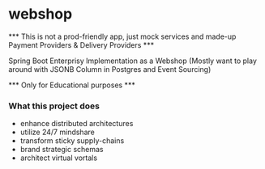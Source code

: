 # webshop

*** This is not a prod-friendly app, just mock services and made-up Payment Providers & Delivery Providers  ***

Spring Boot Enterprisy Implementation as a Webshop
(Mostly want to play around with JSONB Column in Postgres and Event Sourcing)

*** Only for Educational purposes ***

### What this project does

- enhance distributed architectures
- utilize 24/7 mindshare
- transform sticky supply-chains
- brand strategic schemas
- architect virtual vortals